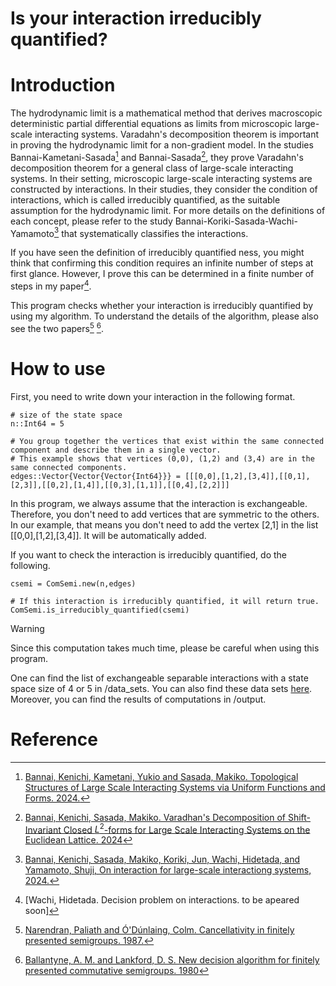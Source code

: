 # Is your interaction irreducibly quantified?

# Introduction
The hydrodynamic limit is a mathematical method that derives macroscopic deterministic partial differential equations as limits from microscopic large-scale interacting systems. Varadahn's decomposition theorem is important in proving the hydrodynamic limit for a non-gradient model. In the studies Bannai-Kametani-Sasada[^BKS] and Bannai-Sasada[^BS], they prove Varadahn's decomposition theorem for a general class of large-scale interacting systems. In their setting, microscopic large-scale interacting systems are constructed by interactions. In their studies, they consider the condition of interactions, which is called irreducibly quantified, as the suitable assumption for the hydrodynamic limit.
For more details on the definitions of each concept, please refer to the study Bannai-Koriki-Sasada-Wachi-Yamamoto[^BKSWY] that systematically classifies the interactions.


If you have seen the definition of irreducibly quantified ness, you might think that confirming this condition requires an infinite number of steps at first glance. However, I prove this can be determined in a finite number of steps in my paper[^W24].

This program checks whether your interaction is irreducibly quantified by using my algorithm.
To understand the details of the algorithm, please also see the two papers[^NO] [^BL].

# How to use

First, you need to write down your interaction in the following format.
```
# size of the state space
n::Int64 = 5

# You group together the vertices that exist within the same connected component and describe them in a single vector.
# This example shows that vertices (0,0), (1,2) and (3,4) are in the same connected components.
edges::Vector{Vector{Vector{Int64}}} = [[[0,0],[1,2],[3,4]],[[0,1],[2,3]],[[0,2],[1,4]],[[0,3],[1,1]],[[0,4],[2,2]]]
```

In this program, we always assume that the interaction is exchangeable. 
Therefore, you don't need to add vertices that are symmetric to the others. 
In our example, that means you don't need to add the vertex [2,1] in the list [[0,0],[1,2],[3,4]]. 
It will be automatically added.

If you want to check the interaction is irreducibly quantified, do the following.
```
csemi = ComSemi.new(n,edges)

# If this interaction is irreducibly quantified, it will return true.
ComSemi.is_irreducibly_quantified(csemi) 
```

> [!WARNING]
> Since this computation takes much time, please be careful when using this program.

One can find the list of exchangeable separable interactions with a state space size of 4 or 5 in /data_sets.
You can also find these data sets [here](https://www.google.com).
Moreover, you can find the results of computations in /output.

# Reference 
[^BKS]: [Bannai, Kenichi, Kametani, Yukio and Sasada, Makiko. Topological Structures of Large Scale Interacting Systems via Uniform Functions and Forms. 2024.](https://arxiv.org/abs/2009.04699)
[^BS]: [Bannai, Kenichi, Sasada, Makiko. Varadhan's Decomposition of Shift-Invariant Closed $L^2$-forms for Large Scale Interacting Systems on the Euclidean Lattice. 2024](https://arxiv.org/abs/2111.08934)
[^BKSWY]: [Bannai, Kenichi, Sasada, Makiko, Koriki, Jun, Wachi, Hidetada, and Yamamoto, Shuji, On interaction for large-scale interactiong systems, 2024.](https://arxiv.org/abs/2410.06778)
[^W24]: [Wachi, Hidetada. Decision problem on interactions. to be apeared soon]
[^NO]: [Narendran, Paliath and Ó'Dúnlaing, Colm. Cancellativity in finitely presented semigroups. 1987.](https://www.sciencedirect.com/science/article/pii/S0747717189800288)
[^BL]: [Ballantyne, A. M. and Lankford, D. S. New decision algorithm for finitely presented commutative semigroups. 1980](https://core.ac.uk/download/pdf/82308735.pdf)
